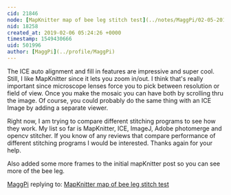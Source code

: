 ```yaml
---
cid: 21846
node: [MapKnitter map of bee leg stitch test](../notes/MaggPi/02-05-2019/mapknitter-map-of-bee-leg-stitch-test)
nid: 18258
created_at: 2019-02-06 05:24:26 +0000
timestamp: 1549430666
uid: 501996
author: [MaggPi](../profile/MaggPi)
---
```


The ICE auto alignment and  fill in features are impressive and super cool.  Still, I like MapKnitter since it lets you zoom in/out.  I think that's really important since  microscope lenses force you to pick between resolution or field of view.   Once you make the mosaic you  can have both by scrolling thru the image.   Of course, you could probably do the same thing with an ICE Image by adding a separate viewer.

Right now, I am trying to compare different stitching programs to see how they work.  My list so far is MapKnitter, ICE, ImageJ, Adobe photomerge and  opencv stitcher.    If you know of any  reviews that compare performance  of different stitching programs I would be interested.  Thanks again for your help.    


Also added some more frames to the initial mapKnitter post so  you can see more of the bee  leg.   

[MaggPi](../profile/MaggPi) replying to: [MapKnitter map of bee leg stitch test](../notes/MaggPi/02-05-2019/mapknitter-map-of-bee-leg-stitch-test)

